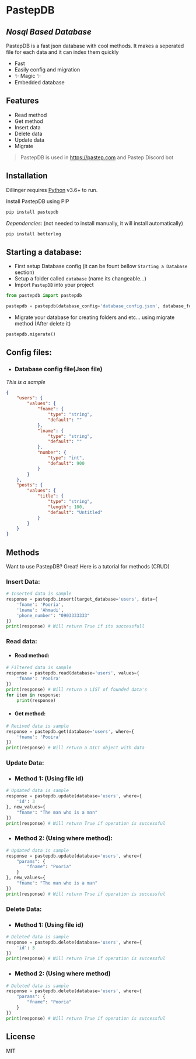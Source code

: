 # PastepDB
## _Nosql Based Database_

PastepDB is a fast json database with cool methods.
It makes a seperated file for each data and it can index them quickly

- Fast
- Easily config and migration
- ✨ Magic ✨
- Embedded database

## Features

- Read method
- Get method
- Insert data
- Delete data
- Update data
- Migrate

> PastepDB is used in https://pastep.com and Pastep Discord bot


## Installation

Dillinger requires [Python](https://python.org) v3.6+ to run.

Install PastepDB using PIP

```sh
pip install pastepdb
```

_Dependencies_:
(not needed to install manually, it will install automatically)
```sh
pip install betterlog
```

## Starting a database:
- First setup Database config (it can be fount bellow `Starting a Database` section)
- Setup a folder called `database` (name its changeable...)
- Import `PastepDB` into your project
```py
from pastepdb import pastepdb

pastepdb = pastepdb(database_config='database_config.json', database_folder='database')
```
- Migrate your database for creating folders and etc... using migrate method (After delete it)
```py
pastepdb.migerate()
```


## Config files:
- ### Database config file(Json file)
_This is a sample_
```json
{
    "users": {
        "values": {
            "fname": {
                "type": "string",
                "default": ""
            },
            "lname": {
                "type": "string",
                "default": ""
            },
            "number": {
                "type": "int",
                "default": 900
            }
        }
    },
    "posts": {
        "values": {
            "title": {
                "type": "string",
                "length": 100,
                "default": "Untitled"
            }
        }
    }
}
```
## Methods

Want to use PastepDB? Great!
Here is a tutorial for methods (CRUD)

### Insert Data:

```py
# Inserted data is sample
response = pastepdb.insert(target_database='users', data={
    'fname': 'Pooria',
    'lname': 'Ahmadi',
    'phone_number': "0903333333"
})
print(response) # Will return True if its successfull
```

### Read data:

- #### Read method:
```py
# Filtered data is sample
response = pastepdb.read(database='users', values={
    'fname': 'Pooira'
})
print(response) # Will return a LIST of founded data's
for item in response:
    print(response)
```
- #### Get method:
```py
# Recived data is sample
response = pastepdb.get(database='users', where={
    'fname': 'Pooira'
})
print(response) # Will return a DICT object with data 
```

### Update Data:
- ### Method 1: (Using file id)
```py
# Updated data is sample
response = pastepdb.update(database='users', where={
    'id': 3
}, new_values={
    "fname": "The man who is a man"
})
print(response) # Will return True if operation is successful
```
- ### Method 2: (Using where method):
```py
# Updated data is sample
response = pastepdb.update(database='users', where={
    "params": {
        "fname": "Pooria"
    }
}, new_values={
    "fname": "The man who is a man"
})
print(response) # Will return True if operation is successful
```

### Delete Data:
- ### Method 1: (Using file id)
```py
# Deleted data is sample
response = pastepdb.delete(database='users', where={
    'id': 3
})
print(response) # Will return True if operation is successful
```
- ### Method 2: (Using where method)
```py
# Deleted data is sample
response = pastepdb.delete(database='users', where={
    "params": {
        "fname": "Pooria"
    }
})
print(response) # Will return True if operation is successful
```

## License

MIT

